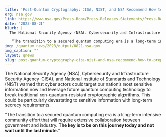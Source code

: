 ```yaml
---
title: 'Post-Quantum Cryptography: CISA, NIST, and NSA Recommend How to Prepare Now'
org: nsa.gov
link: https://www.nsa.gov/Press-Room/Press-Releases-Statements/Press-Release-View/Article/3498776/post-quantum-cryptography-cisa-nist-and-nsa-recommend-how-to-prepare-now/
date: "2023-08-21"
blurb: |
  The National Security Agency (NSA), Cybersecurity and Infrastructure Security Agency (CISA), and National Institute of Standards and Technology (NIST) warned that cyber actors could target our nation’s most sensitive information now and leverage future quantum computing technology to break traditional non-quantum-resistant cryptographic algorithms. This could be particularly devastating to sensitive information with long-term secrecy requirements.

   “The transition to a secured quantum computing era is a long-term intensive community effort that will require extensive collaboration between government and industry. **The key is to be on this journey today and not wait until the last minute.**”
img: /quantum_news/2023/output/0821.nsa.gov
img_caption: ""
layout: qnews
slug: post-quantum-cryptography-cisa-nist-and-nsa-recommend-how-to-prepare-now
---
```


The National Security Agency (NSA), Cybersecurity and Infrastructure Security Agency (CISA), and National Institute of Standards and Technology (NIST) warned that cyber actors could target our nation’s most sensitive information now and leverage future quantum computing technology to break traditional non-quantum-resistant cryptographic algorithms. This could be particularly devastating to sensitive information with long-term secrecy requirements.

 “The transition to a secured quantum computing era is a long-term intensive community effort that will require extensive collaboration between government and industry. **The key is to be on this journey today and not wait until the last minute.**”
